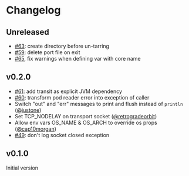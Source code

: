 # Changelog

## Unreleased

- [#63](https://github.com/babashka/pods/issues/63): create directory before un-tarring
- [#59](https://github.com/babashka/pods/issues/59): delete port file on exit
- [#65](https://github.com/babashka/pods/issues/65), fix warnings when defining var with core name

## v0.2.0

- [#61](https://github.com/babashka/pods/issues/61): add transit as explicit JVM dependency
- [#60](https://github.com/babashka/pods/issues/60): transform pod reader error into exception of caller
- Switch "out" and "err" messages to print and flush instead of `println` ([@justone](https://github.com/justone))
- Set TCP_NODELAY on transport socket ([@retrogradeorbit](https://github.com/retrogradeorbit))
-  Allow env vars OS_NAME & OS_ARCH to override os props ([@cap10morgan](https://github.com/cap10morgan))
- [#49](https://github.com/babashka/pods/issues/49): don't log socket closed exception

## v0.1.0

Initial version
